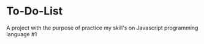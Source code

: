 # To-Do-List
A project with the purpose of practice my skill's on Javascript programming language #1
